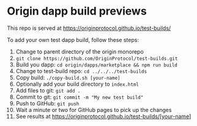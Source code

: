 # Origin dapp build previews

This repo is served at https://originprotocol.github.io/test-builds/

To add your own test dapp build, follow these steps:

1. Change to parent directory of the origin monorepo
2. `git clone https://github.com/OriginProtocol/test-builds.git`
3. Build you dapp: `cd origin/dapps/marketplace && npm run build`
4. Change to test-build repo: `cd ../../../test-builds`
5. Copy build: `./copy-build.sh [your-name]`
6. Optionally add your build directory to `index.html`
7. Add files to git: `git add .`
7. Commit to git: `git commit -m "My new test build"`
8. Push to GitHub: `git push`
9. Wait a minute or two for GitHub pages to pick up the changes
10. See results at  https://originprotocol.github.io/test-builds/[your-name]
